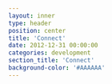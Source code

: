 ```yaml
---
layout: inner
type: header
position: center
title: 'Connect'
date: 2012-12-31 00:00:00
categories: development
section_title: 'Connect'
background-color: '#AAAAAA'
---
```

